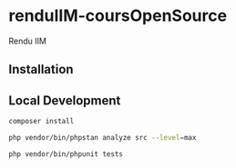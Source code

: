 # renduIIM-coursOpenSource
Rendu IIM


## Installation

## Local Development

```bash
composer install
```

```bash
php vendor/bin/phpstan analyze src --level=max
```

```bash
php vendor/bin/phpunit tests
```
